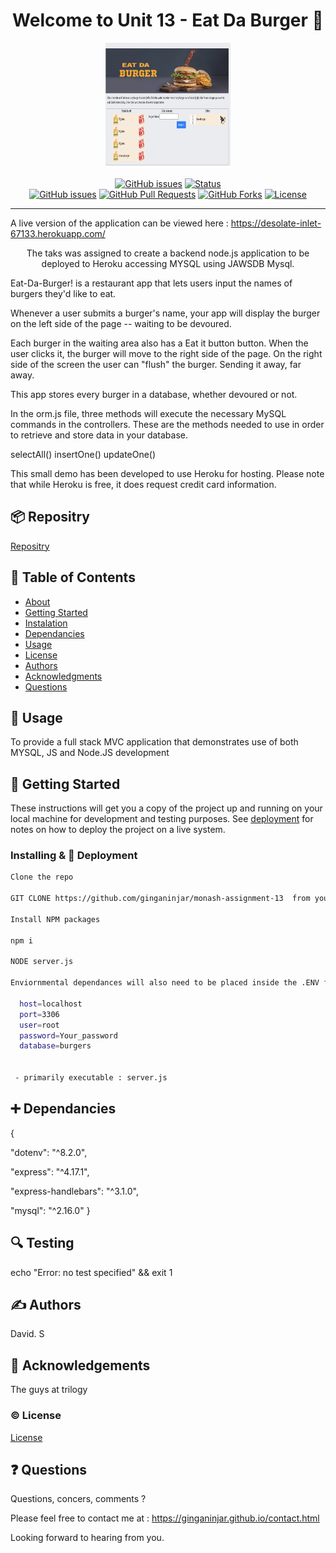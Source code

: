 <h1 align="center">Welcome to Unit 13 - Eat Da Burger 👋</h1>

  <p align="center">
  <a href="https://desolate-inlet-67133.herokuapp.com" rel="noopener">
 <img width=200px height=200px src="./siteimg.jpeg" alt="Unit 13 - Eat Da Burger logo"></a>
</p>


<div align="center">

  [![GitHub issues](https://img.shields.io/github/followers/ginganinjar?label=Follow)](/issues)
  [![Status](https://img.shields.io/badge/status-active-success.svg)]()  
  [![GitHub issues](https://img.shields.io/github/issues/ginganinjar/monash-assignment-13)](/issues)
  [![GitHub Pull Requests](	https://img.shields.io/github/issues-pr/ginganinjar/monash-assignment-13)]()
  [![GitHub Forks](	https://img.shields.io/github/forks/ginganinjar/monash-assignment-13?label=Fork)]()
  [![License](https://img.shields.io/badge/license-MIT-blue.svg)](https://opensource.org/licenses/mit-license.php)

</div>

---
A live version of the application can be viewed here : https://desolate-inlet-67133.herokuapp.com/

<p align="center"> The taks was assigned to create a backend node.js application to be deployed to Heroku accessing MYSQL using JAWSDB Mysql.

Eat-Da-Burger! is a restaurant app that lets users input the names of burgers they'd like to eat.

Whenever a user submits a burger's name, your app will display the burger on the left side of the page -- waiting to be devoured.

Each burger in the waiting area also has a Eat it button button. When the user clicks it, the burger will move to the right side of the page. On the right side of the screen the user can "flush" the burger. Sending it away, far away.


This app stores  every burger in a database, whether devoured or not.

In the orm.js file, three methods  will execute the necessary MySQL commands in the controllers. These are the methods needed to use in order to retrieve and store data in your database.

selectAll()
insertOne()
updateOne()

This small demo has been developed to  use Heroku for hosting. Please note that while Heroku is free, it does request credit card information.


 
</p>

## :package: Repositry
[Repositry](https://github.com/ginganinjar/monash-assignment-13)

## 📝 Table of Contents
- [About](#about)
- [Getting Started](#getting_started)
- [Instalation](#deployment)
- [Dependancies](#dependancies)
- [Usage](#usage)
- [License](#license)
- [Authors](#contributing)
- [Acknowledgments](#acknowledgement)
- [Questions](#questions)

## 🧐 Usage <a name = "about"></a>
To provide a full stack MVC application that demonstrates use of both MYSQL, JS and Node.JS development

## 🏁 Getting Started <a name = "getting_started"></a>
These instructions will get you a copy of the project up and running on your local machine for development and testing purposes. See [deployment](#deployment) for notes on how to deploy the project on a live system.

### Installing & 🚀 Deployment <a name = "deployment"></a>

```sh
Clone the repo 

GIT CLONE https://github.com/ginganinjar/monash-assignment-13  from your console.  

Install NPM packages

npm i

NODE server.js

Enviornmental dependances will also need to be placed inside the .ENV file 

  host=localhost
  port=3306
  user=root
  password=Your_password
  database=burgers

 
 - primarily executable : server.js
```
## :heavy_plus_sign: Dependancies  <a name = "dependancies"></a>
{
 
 "dotenv": "^8.2.0",
 
 "express": "^4.17.1",
 
 "express-handlebars": "^3.1.0",
 
 "mysql": "^2.16.0"
}

## :mag: Testing  <a name = "built_using"></a>
echo "Error: no test specified" && exit 1

## ✍️ Authors <a name = "contributing"></a>
David. S

## 🎉 Acknowledgements <a name = "acknowledgement"></a>
The guys at trilogy

### :copyright: License <a name = "license"></a>

[License](https://opensource.org/licenses/mit-license.php)

## :question: Questions <a name = "<questions"></a>
Questions, concers, comments ? 

Please feel free to contact me at : https://ginganinjar.github.io/contact.html

Looking forward to hearing from you.
